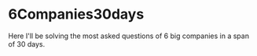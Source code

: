 # 6Companies30days
Here I'll be solving the most asked questions of 6 big companies in a span of 30 days.
